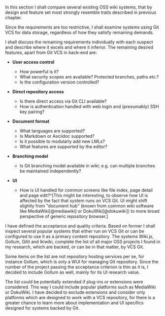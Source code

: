 In this section I shall compare several existing OSS wiki systems, that by design and feature set most strongly resemble traits described in previous chapter.

Since the requirements are too restrictive, I shall examine systems using Git VCS for data storage, regardless of how they satisfy remaining demands.

I shall discuss the remaining requirements individually with each suspect and describe where it excels and where it inferior.
The remaining desired features, apart from Git VCS in back-end are:

* **User access control**
    * How powerful is it?
    * What security scopes are available? Protected branches, paths etc.?
    * Is the configuration version controlled?

* **Direct repository access**
    * Is there direct access via Git CLI available?
    * How is authentication handled with web login and (presumably) SSH key pairing?

* **Document format**
    * What languages are supported?
    * Is Markdown or Asciidoc supported?
    * Is it possible to modularly add new LMLs?
    * What features are supported by the editor?

* **Branching model**
    * Is Git branching model available in wiki; e.g. can multiple branches be maintained independently?

* **UI**
    * How is UI handled for common screens like file index, page detail and page edit?^[This might be interesting, to observe how UI is affected by the fact that system runs on VCS Git. UI might shift slightly from "document hub" (known from common wiki software like MediaWiki[@mediawiki] or DokuWiki[@dokuwiki]) to more broad perspective of generic repository browser.]


I have defined the acceptance and quality criteria.
Based on former I shall inspect several popular systems that either run on VCS Git or can be configured to use it as a primary content repository.
The systems Wiki.js, Gollum, Gitit and Ikiwiki, complete the list of all major OSS projects I found in my research, which are backed, or can be in that matter, by VCS Git.

Some items on the list are not repository hosting services per se, for instance Gollum, which is only a WUI for managing Git repository.
Since the number of the project passing the acceptance criterion is thin as it is, I decided to include Gollum as well, mainly for its UI research value.

The list could be potentially extended if plug-ins or extensions were considered.
This way I could include popular platforms such as MediaWiki or DokuWiki.
I have decided to exclude extensions and consider only platforms which are designed to work with a VCS repository, for there is a greater chance to learn more about implementation and UI specifics designed for systems backed by Git.
